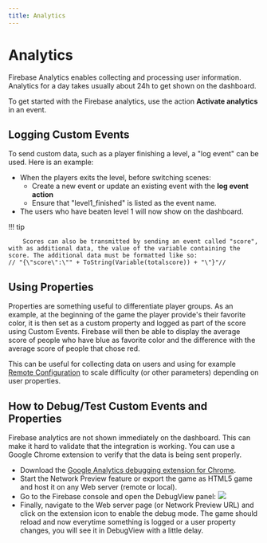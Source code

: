 ```yaml
---
title: Analytics
---
```

# Analytics

Firebase Analytics enables collecting and processing user information. Analytics for a day takes usually about 24h to get shown on the dashboard. 

To get started with the Firebase analytics, use the action **Activate analytics** in an event. 

## Logging Custom Events

To send custom data, such as a player finishing a level, a "log event" can be used. Here is an example: 

  - When the players exits the level, before switching scenes:
     - Create a new event or update an existing event with the **log event action** 
     - Ensure that "level1_finished" is listed as the event name. 
  - The users who have beaten level 1 will now show on the dashboard. 

!!! tip
    
        Scores can also be transmitted by sending an event called "score", with as additional data, the value of the variable containing the score. The additional data must be formatted like so:
    // "{\"score\":\"" + ToString(Variable(totalscore)) + "\"}"//

## Using Properties

Properties are something useful to differentiate player groups. As an example, at the beginning of the game the player provide's their favorite color, it is then set as a custom property and logged as part of the score using Custom Events. Firebase will then be able to display the average score of people who have blue as favorite color and the difference with the average score of people that chose red.

This can be useful for collecting data on users and using for example [Remote Configuration](/gdevelop5/all-features/firebase/rc) to scale difficulty (or other parameters) depending on user properties.

## How to Debug/Test Custom Events and Properties

Firebase analytics are not shown immediately on the dashboard. This can make it hard to validate that the integration is working. You can use a Google Chrome extension to verify that the data is being sent properly.

  - Download the [Google Analytics debugging extension for Chrome](https://chrome.google.com/webstore/detail/google-analytics-debugger/jnkmfdileelhofjcijamephohjechhna).
  - Start the Network Preview feature or export the game as HTML5 game and host it on any Web server (remote or local).
  - Go to the Firebase console and open the DebugView panel: ![](/gdevelop5/all-features/firebase/analytics1.png)
  - Finally, navigate to the Web server page (or Network Preview URL) and click on the extension icon to enable the debug mode. The game should reload and now everytime something is logged or a user property changes, you will see it in DebugView with a little delay.